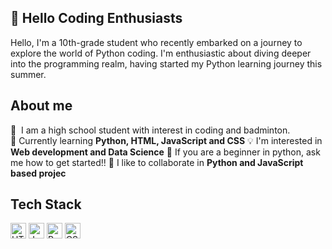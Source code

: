 ## 👋 Hello Coding Enthusiasts
Hello, I'm a 10th-grade student who recently embarked on a journey to explore the world of Python coding. I'm enthusiastic about diving deeper into the programming realm, having started my Python learning journey this summer.

## About me
🔭&nbsp; I am a high school student with interest in coding and badminton.
🌱&nbsp;Currently learning **Python, HTML, JavaScript and CSS**
💡&nbsp;I'm interested in **Web development and Data Science**
💬&nbsp;If you are a beginner in python, ask me how to get started!!
🤝&nbsp;I like to collaborate in **Python and JavaScript based projec**

## Tech Stack
<img width="25" src="https://user-images.githubusercontent.com/25181517/192158954-f88b5814-d510-4564-b285-dff7d6400dad.png" alt="HTML" title="HTML"/> <img width="25" src="https://user-images.githubusercontent.com/25181517/117447155-6a868a00-af3d-11eb-9cfe-245df15c9f3f.png" alt="JavaScript" title="JavaScript"/> <img width="25" src="https://user-images.githubusercontent.com/25181517/183423507-c056a6f9-1ba8-4312-a350-19bcbc5a8697.png" alt="Python" title="Python"/> <img height="25" src="https://user-images.githubusercontent.com/25181517/183898674-75a4a1b1-f960-4ea9-abcb-637170a00a75.png" alt="CSS" title="CSS"/>

